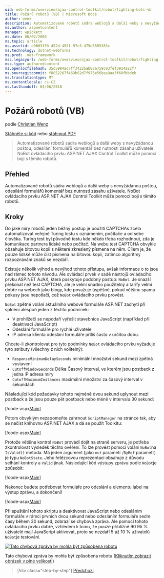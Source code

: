 ```yaml
---
uid: web-forms/overview/ajax-control-toolkit/nobot/fighting-bots-vb
title: Požárů robotů (VB) | Microsoft Docs
author: wenz
description: Automatizované robotů sádra weblogů a další weby s nevyžádanou poštou, odesílání formulářů komentář bez nutnosti zásahu uživatele. NoBot ovládacího prvku ASP.NET AJAX Con...
ms.author: aspnetcontent
manager: wpickett
ms.date: 06/02/2008
ms.topic: article
ms.assetid: e9803150-452d-4521-97e3-d75d5599383c
ms.technology: dotnet-webforms
ms.prod: .net-framework
msc.legacyurl: /web-forms/overview/ajax-control-toolkit/nobot/fighting-bots-vb
msc.type: authoredcontent
ms.openlocfilehash: 35d5984ac7ff3422bab07a759c93fef3914a22f7
ms.sourcegitcommit: f8852267f463b62d7f975e56bea9aa3f68fbbdeb
ms.translationtype: MT
ms.contentlocale: cs-CZ
ms.lasthandoff: 04/06/2018
---
```

<a name="fighting-bots-vb"></a>Požárů robotů (VB)
====================
podle [Christian Wenz](https://github.com/wenz)

[Stáhněte si kód](http://download.microsoft.com/download/9/3/f/93f8daea-bebd-4821-833b-95205389c7d0/NoBot0.vb.zip) nebo [stáhnout PDF](http://download.microsoft.com/download/b/6/a/b6ae89ee-df69-4c87-9bfb-ad1eb2b23373/nobot0VB.pdf)

> Automatizované robotů sádra weblogů a další weby s nevyžádanou poštou, odesílání formulářů komentář bez nutnosti zásahu uživatele. NoBot ovládacího prvku ASP.NET AJAX Control Toolkit může pomoci boji s těmito robotů.


## <a name="overview"></a>Přehled

Automatizované robotů sádra weblogů a další weby s nevyžádanou poštou, odesílání formulářů komentář bez nutnosti zásahu uživatele. NoBot ovládacího prvku ASP.NET AJAX Control Toolkit může pomoci boji s těmito robotů.

## <a name="steps"></a>Kroky

Do jaké míry robotů jeden běžný postup je použití CAPTCHAs zcela automatizovat veřejné Turing testu s oznámením, počítače a od sebe člověka. Turing test byl původně testu kde někdo třeba rozhodnout, zda je komunikace partnera lidské nebo počítač. Na webu test CAPTCHA obvykle obsahuje bitovou kopii s některé zkreslený písmena na něm. Cílem je, že pouze lidské může číst písmena na bitovou kopii, zatímco algoritmy rozpoznávání znaků se nezdaří.

Existuje několik výhod a nevýhod tohoto přístupu, avšak informace o to jsou nad rámec tohoto návodu. Ale ovládací prvek v sadě nástrojů ovládacího prvku ASP.NET AJAX, která poskytuje podobný postup: `NoBot`. Je snazší překonat než test CAPTCHA, ale je velmi snadno použitelný a tarify velmi dobře na webech jako blogy, kde považuje úspěšné, pokud většinu spamu pokusy jsou nepotlačí, což `NoBot` ovládacího prvku provést.

`NoBot` zpětné volání aktuálního webové formuláře ASP.NET zachytí při splnění alespoň jeden z těchto podmínek:

- V prohlížeči se nepodaří vyřešit stavebnice JavaScript (například při deaktivaci JavaScript)
- Odeslání formuláře pro rychlé uživatele
- IP adresa klienta odeslání formuláře příliš často v určitou dobu.

Chcete-li zkontrolovat pro tyto podmínky `NoBot` ovládacího prvku vyžaduje tyto atributy (všechny z nich volitelný):

- `ResponseMinimumDelaySeconds` minimální množství sekund mezi zpětná vystavení
- `CutoffWindowSeconds` Délka Časový interval, ve kterém jsou postback z jedna IP adresa míry
- `CutoffMaximumInstances` maximální množství za časový interval v sekundách

Následující kód požadavky tohoto nejméně dvou sekund uplynout mezi postback a že jsou pouze pět postback nebo méně v intervalu 30 sekund:

[!code-aspx[Main](fighting-bots-vb/samples/sample1.aspx)]

Potom obvyklým nezapomeňte zahrnout `ScriptManager` na stránce tak, aby se načíst knihovnu ASP.NET AJAX a dá se použít Toolkitu:

[!code-aspx[Main](fighting-bots-vb/samples/sample2.aspx)]

Protože většina kontrol `NoBot` provádí dojít na straně serveru, je potřeba zkontrolovat výsledek těchto ověření. To lze provést pomocí volání `NoBot`na `IsValid()` metoda. Má jeden argument (jako `out` parametr /`ByRef` parametr) je typu `NoBotState`. Jeho řetězcovou reprezentaci obsahuje z důvodu selhání kontroly a `Valid` jinak. Následující kód výstupy zprávu podle `NoBot`je způsobit:

[!code-aspx[Main](fighting-bots-vb/samples/sample3.aspx)]

Nakonec budete potřebovat formuláře pro odeslání a elementu label na výstup zprávu, a dokončení!

[!code-aspx[Main](fighting-bots-vb/samples/sample4.aspx)]

Při spuštění tohoto skriptu a deaktivovat JavaScript nebo odesláním formuláře v rámci prvních dvou sekund nebo odesláním formuláře sedm časy během 30 sekund, zobrazí se chybová zpráva. Ale pomocí tohoto ovládacího prvku dobře, vzhledem k tomu, že pouze přibližně 90 95 % uživatelé mají JavaScript aktivovat, proto se nezdaří 5 až 10 % uživatelů `NoBot`je testování.


[![Tato chybová zpráva by mohla být způsobena robotu](fighting-bots-vb/_static/image2.png)](fighting-bots-vb/_static/image1.png)

Tato chybová zpráva by mohla být způsobena robotu ([Kliknutím zobrazit obrázek v plné velikosti](fighting-bots-vb/_static/image3.png))

> [!div class="step-by-step"]
> [Předchozí](fighting-bots-cs.md)
